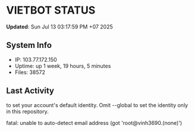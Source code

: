 # VIETBOT STATUS
**Updated**: Sun Jul 13 03:17:59 PM +07 2025

## System Info
- IP: 103.77.172.150
- Uptime: up 1 week, 19 hours, 5 minutes
- Files: 38572

## Last Activity

to set your account's default identity.
Omit --global to set the identity only in this repository.

fatal: unable to auto-detect email address (got 'root@vinh3690.(none)')
